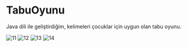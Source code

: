 # TabuOyunu
Java dili ile geliştirdiğim, kelimeleri çocuklar için uygun olan tabu oyunu.

![11](https://user-images.githubusercontent.com/58738594/108332094-7be2b480-71e0-11eb-973c-a0f14048251c.jpeg)
![12](https://user-images.githubusercontent.com/58738594/108332147-89983a00-71e0-11eb-90df-50f7662bb665.jpeg)
![13](https://user-images.githubusercontent.com/58738594/108332168-9026b180-71e0-11eb-82c2-ef88c9c2693d.jpeg)
![14](https://user-images.githubusercontent.com/58738594/108332190-9583fc00-71e0-11eb-963a-9860d26e45e9.jpeg)


